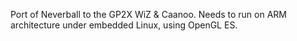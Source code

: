 Port of Neverball to the GP2X WiZ & Caanoo. Needs to run on ARM architecture under embedded Linux, using OpenGL ES.
